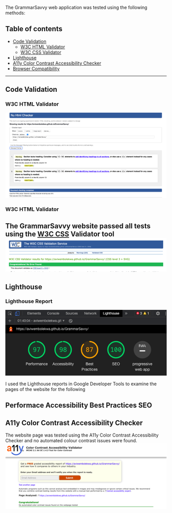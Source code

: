The GrammarSavvy web application was tested using the following methods:
## Table of contents
- [Code Validation](https://github.com/AviweMbolekwa/GitFinder/blob/main/TESTING.md#code-validation)
  - [W3C HTML Validator](https://github.com/AviweMbolekwa/GitFinder/blob/main/TESTING.md#w3c-html-validator)
  - [W3C CSS Validator](https://github.com/AviweMbolekwa/GitFinder/blob/main/TESTING.md#w3c-css-validator)
- [Lighthouse](https://github.com/AviweMbolekwa/GitFinder/blob/main/TESTING.md#lighthouse)
- [A11y Color Contrast Accessibility Checker](https://github.com/AviweMbolekwa/GitFinder/blob/main/TESTING.md#a11y-color-contrast-accessibility-checker)
- [Browser Compatibility](https://github.com/AviweMbolekwa/GitFinder/blob/main/TESTING.md#browser-compatibility)
---
## Code Validation

### W3C HTML Validator
![HTML Checker.](/assets/images/readme/htmlvalidator.jpg)

### W3C HTML Validator
The GrammarSavvy website passed all tests using the [W3C CSS](https://jigsaw.w3.org/css-validator/) Validator tool
![CSS Checker.](/assets/images/readme/cssvalidator.jpg)
---
## Lighthouse
### Lighthouse Report
![Lighthouse Report for Desktop.](/assets/images/readme/speedtest.jpg)

I used the Lighthouse reports in Google Developer Tools to examine the pages of the website for the following

Performace
Accessibility
Best Practices
SEO
---
## A11y Color Contrast Accessibility Checker
The website page was tested using the A11y Color Contrast Accessibility Checker and no automated colour contrast issues were found.
![Color Contrast Checker.](/assets/images/readme/colorvalidator.jpg)
